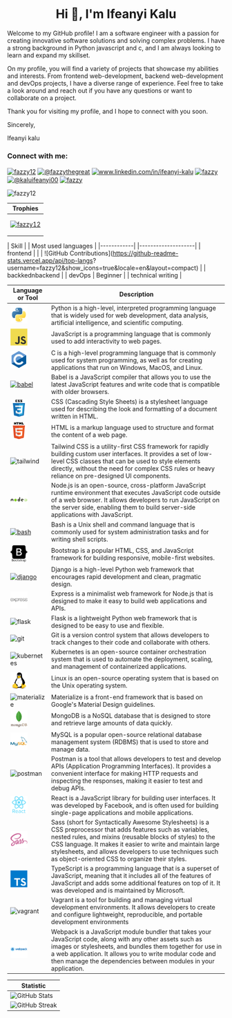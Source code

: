 <h1 align="center">Hi 👋, I'm Ifeanyi Kalu</h1>
<p>Welcome to my GitHub profile! I am a software engineer with a passion for creating innovative software solutions and solving complex problems. I have a strong background in Python javascript and c, and I am always looking to learn and expand my skillset.

On my profile, you will find a variety of projects that showcase my abilities and interests. From frontend web-development, backend web-development and devOps projects, I have a diverse range of experience. Feel free to take a look around and reach out if you have any questions or want to collaborate on a project.

Thank you for visiting my profile, and I hope to connect with you soon.

Sincerely,
<p>Ifeanyi kalu</p>
</p>

<h3 align="left">Connect with me:</h3>
<p align="left">
<a href="https://dev.to/fazzy12" target="blank"><img align="center" src="https://raw.githubusercontent.com/rahuldkjain/github-profile-readme-generator/master/src/images/icons/Social/devto.svg" alt="fazzy12" height="30" width="40" /></a>
<a href="https://twitter.com/@fazzythegreat" target="blank"><img align="center" src="https://raw.githubusercontent.com/rahuldkjain/github-profile-readme-generator/master/src/images/icons/Social/twitter.svg" alt="@fazzythegreat" height="30" width="40" /></a>
<a href="https://linkedin.com/in/www.linkedin.com/in/ifeanyi-kalu" target="blank"><img align="center" src="https://raw.githubusercontent.com/rahuldkjain/github-profile-readme-generator/master/src/images/icons/Social/linked-in-alt.svg" alt="www.linkedin.com/in/ifeanyi-kalu" height="30" width="40" /></a>
<a href="https://hashnode.com/fazzy" target="blank"><img align="center" src="https://raw.githubusercontent.com/rahuldkjain/github-profile-readme-generator/master/src/images/icons/Social/hashnode.svg" alt="fazzy" height="30" width="40" /></a>
<a href="https://medium.com/@kaluifeanyi00" target="blank"><img align="center" src="https://raw.githubusercontent.com/rahuldkjain/github-profile-readme-generator/master/src/images/icons/Social/medium.svg" alt="@kaluifeanyi00" height="30" width="40" /></a>
<a href="https://www.leetcode.com/fazzy" target="blank"><img align="center" src="https://raw.githubusercontent.com/rahuldkjain/github-profile-readme-generator/master/src/images/icons/Social/leet-code.svg" alt="fazzy" height="30" width="40" /></a>
</p>


<p align="left"> <img src="https://komarev.com/ghpvc/?username=fazzy12&label=Profile%20views&color=0e75b6&style=flat" alt="fazzy12" /> </p>

| Trophies |
|--------|
| <p align="left"> <a href="https://github.com/ryo-ma/github-profile-trophy"><img src="https://github-profile-trophy.vercel.app/?username=fazzy12" alt="fazzy12" /></a> </p> |


| Skill       |                       | Most used languages |
|------------|                         |--------------------|
| frontend |                           | | ![GitHub Contributions](https://github-readme-stats.vercel.app/api/top-langs?  username=fazzy12&show_icons=true&locale=en&layout=compact) |
| backkednbackend |
| devOps | Beginner |
| technical writing |


| Language or Tool       | Description |
|------------------------|-------------|
|<img src="https://raw.githubusercontent.com/devicons/devicon/master/icons/python/python-original.svg" alt="python" width="40" height="40"/> | Python is a high-level, interpreted programming language that is widely used for web development, data analysis, artificial intelligence, and scientific computing. |
| <img src="https://raw.githubusercontent.com/devicons/devicon/master/icons/javascript/javascript-original.svg" alt="javascript" width="40" height="40"/> | JavaScript is a programming language that is commonly used to add interactivity to web pages. |
| <a href="https://www.cprogramming.com/" target="_blank" rel="noreferrer"><img src="https://raw.githubusercontent.com/devicons/devicon/master/icons/c/c-original.svg" alt="c" width="40" height="40"/></a> | C is a high-level programming language that is commonly used for system programming, as well as for creating applications that run on Windows, MacOS, and Linux. |
| <a href="https://babeljs.io/" target="_blank" rel="noreferrer"><img src="https://www.vectorlogo.zone/logos/babeljs/babeljs-icon.svg" alt="babel" width="40" height="40"/></a> | Babel is a JavaScript compiler that allows you to use the latest JavaScript features and write code that is compatible with older browsers. |
| <a href="https://www.w3schools.com/css/" target="_blank" rel="noreferrer"><img src="https://raw.githubusercontent.com/devicons/devicon/master/icons/css3/css3-original-wordmark.svg" alt="css3" width="40" height="40"/></a> | CSS (Cascading Style Sheets) is a stylesheet language used for describing the look and formatting of a document written in HTML. |
| <img src="https://raw.githubusercontent.com/devicons/devicon/master/icons/html5/html5-original-wordmark.svg" alt="html5" width="40" height="40"/> | HTML is a markup language used to structure and format the content of a web page. | Creating the structure and layout of web pages, adding content to web pages |
|<img src="https://www.vectorlogo.zone/logos/tailwindcss/tailwindcss-icon.svg" alt="tailwind" width="40" height="40"/> | Tailwind CSS is a utility-first CSS framework for rapidly building custom user interfaces. It provides a set of low-level CSS classes that can be used to style elements directly, without the need for complex CSS rules or heavy reliance on pre-designed UI components. |
|<img src="https://raw.githubusercontent.com/devicons/devicon/master/icons/nodejs/nodejs-original-wordmark.svg" alt="nodejs" width="40" height="40"/> | Node.js is an open-source, cross-platform JavaScript runtime environment that executes JavaScript code outside of a web browser. It allows developers to run JavaScript on the server side, enabling them to build server-side applications with JavaScript. |
| <a href="https://www.gnu.org/software/bash/" target="_blank" rel="noreferrer"><img src="https://www.vectorlogo.zone/logos/gnu_bash/gnu_bash-icon.svg" alt="bash" width="40" height="40"/></a> | Bash is a Unix shell and command language that is commonly used for system administration tasks and for writing shell scripts. |
| <a href="https://getbootstrap.com" target="_blank" rel="noreferrer"><img src="https://raw.githubusercontent.com/devicons/devicon/master/icons/bootstrap/bootstrap-plain-wordmark.svg" alt="bootstrap" width="40" height="40"/></a> | Bootstrap is a popular HTML, CSS, and JavaScript framework for building responsive, mobile-first websites. |
| <a href="https://www.djangoproject.com/" target="_blank" rel="noreferrer"><img src="https://cdn.worldvectorlogo.com/logos/django.svg" alt="django" width="40" height="40"/></a> | Django is a high-level Python web framework that encourages rapid development and clean, pragmatic design. |
| <img src="https://raw.githubusercontent.com/devicons/devicon/master/icons/express/express-original-wordmark.svg" alt="express" width="40" height="40"/> | Express is a minimalist web framework for Node.js that is designed to make it easy to build web applications and APIs. |
| <img src="https://www.vectorlogo.zone/logos/pocoo_flask/pocoo_flask-icon.svg" alt="flask" width="40" height="40"/> | Flask is a lightweight Python web framework that is designed to be easy to use and flexible. | Building web servers and APIs with Python, quickly prototyping web applications |
| <img src="https://www.vectorlogo.zone/logos/git-scm/git-scm-icon.svg" alt="git" width="40" height="40"/> | Git is a version control system that allows developers to track changes to their code and collaborate with others. | Managing code repositories, collaborating on code with team members |
| <img src="https://www.vectorlogo.zone/logos/kubernetes/kubernetes-icon.svg" alt="kubernetes" width="40" height="40"/> | Kubernetes is an open-source container orchestration system that is used to automate the deployment, scaling, and management of containerized applications. |
| <img src="https://raw.githubusercontent.com/devicons/devicon/master/icons/linux/linux-original.svg" alt="linux" width="40" height="40"/> | Linux is an open-source operating system that is based on the Unix operating system. |
| <img src="https://raw.githubusercontent.com/prplx/svg-logos/5585531d45d294869c4eaab4d7cf2e9c167710a9/svg/materialize.svg" alt="materialize" width="40" height="40"/> | Materialize is a front-end framework that is based on Google's Material Design guidelines. |
| <img src="https://raw.githubusercontent.com/devicons/devicon/master/icons/mongodb/mongodb-original-wordmark.svg" alt="mongodb" width="40" height="40"/> | MongoDB is a NoSQL database that is designed to store and retrieve large amounts of data quickly. |
|<img src="https://raw.githubusercontent.com/devicons/devicon/master/icons/mysql/mysql-original-wordmark.svg" alt="mysql" width="40" height="40"/> | MySQL is a popular open-source relational database management system (RDBMS) that is used to store and manage data.|  
|<img src="https://www.vectorlogo.zone/logos/getpostman/getpostman-icon.svg" alt="postman" width="40" height="40"/> | Postman is a tool that allows developers to test and develop APIs (Application Programming Interfaces). It provides a convenient interface for making HTTP requests and inspecting the responses, making it easier to test and debug APIs. |
|<img src="https://raw.githubusercontent.com/devicons/devicon/master/icons/react/react-original-wordmark.svg" alt="react" width="40" height="40"/> | React is a JavaScript library for building user interfaces. It was developed by Facebook, and is often used for building single-page applications and mobile applications. |
|<img src="https://raw.githubusercontent.com/devicons/devicon/master/icons/sass/sass-original.svg" alt="sass" width="40" height="40"/> | Sass (short for Syntactically Awesome Stylesheets) is a CSS preprocessor that adds features such as variables, nested rules, and mixins (reusable blocks of styles) to the CSS language. It makes it easier to write and maintain large stylesheets, and allows developers to use techniques such as object-oriented CSS to organize their styles.| 
|<img src="https://raw.githubusercontent.com/devicons/devicon/master/icons/typescript/typescript-original.svg" alt="typescript" width="40" height="40"/> | TypeScript is a programming language that is a superset of JavaScript, meaning that it includes all of the features of JavaScript and adds some additional features on top of it. It was developed and is maintained by Microsoft.|
|<img src="https://www.vectorlogo.zone/logos/vagrantup/vagrantup-icon.svg" alt="vagrant" width="40" height="40"/> | Vagrant is a tool for building and managing virtual development environments. It allows developers to create and configure lightweight, reproducible, and portable development environments | 
|<img src="https://raw.githubusercontent.com/devicons/devicon/d00d0969292a6569d45b06d3f350f463a0107b0d/icons/webpack/webpack-original-wordmark.svg" alt="webpack" width="40" height="40"/> | Webpack is a JavaScript module bundler that takes your JavaScript code, along with any other assets such as images or stylesheets, and bundles them together for use in a web application. It allows you to write modular code and then manage the dependencies between modules in your application. |

<!-- |<img src="https://raw.githubusercontent.com/devicons/devicon/master/icons/redis/redis-original-wordmark.svg" alt="redis" width="40" height="40"/> | knknknkn | -->
<!-- |<img src="https://raw.githubusercontent.com/devicons/devicon/master/icons/postgresql/postgresql-original-wordmark.svg" alt="postgresql" width="40" height="40"/> | hhhjhjjjhj | -->


| Statistic |
|-----------|
| ![GitHub Stats](https://github-readme-stats.vercel.app/api?username=fazzy12&show_icons=true&locale=en) | 
| ![GitHub Streak](https://github-readme-streak-stats.herokuapp.com/?user=fazzy12&) |
